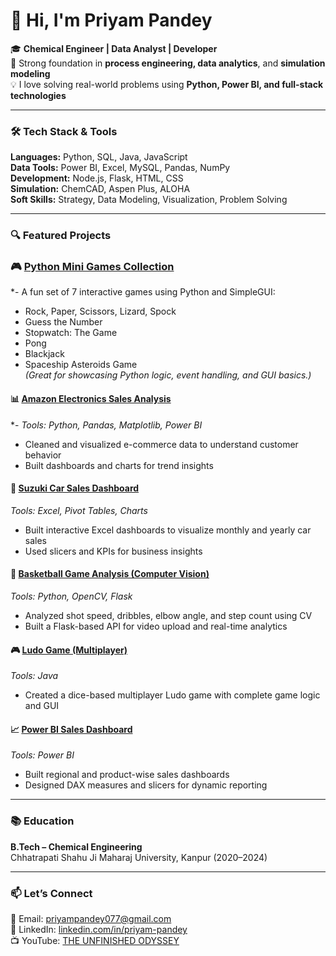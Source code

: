 # 👋 Hi, I'm Priyam Pandey

🎓 **Chemical Engineer | Data Analyst | Developer**  
🔬 Strong foundation in **process engineering, data analytics**, and **simulation modeling**  
💡 I love solving real-world problems using **Python, Power BI, and full-stack technologies**

---

### 🛠️ Tech Stack & Tools

**Languages:** Python, SQL, Java, JavaScript  
**Data Tools:** Power BI, Excel, MySQL, Pandas, NumPy  
**Development:** Node.js, Flask, HTML, CSS  
**Simulation:** ChemCAD, Aspen Plus, ALOHA  
**Soft Skills:** Strategy, Data Modeling, Visualization, Problem Solving

---

### 🔍 Featured Projects

### 🎮 [Python Mini Games Collection](https://github.com/Priyam0712/mini-games-python)  

*-
A fun set of 7 interactive games using Python and SimpleGUI:
  - Rock, Paper, Scissors, Lizard, Spock  
  - Guess the Number  
  - Stopwatch: The Game  
  - Pong  
  - Blackjack  
  - Spaceship Asteroids Game  
  *(Great for showcasing Python logic, event handling, and GUI basics.)*


#### 📊 [Amazon Electronics Sales Analysis](https://github.com/Priyam0712/amazon-electronics-analysis-)  

*-
*Tools: Python, Pandas, Matplotlib, Power BI*  
- Cleaned and visualized e-commerce data to understand customer behavior  
- Built dashboards and charts for trend insights

#### 🧮 [Suzuki Car Sales Dashboard](https://github.com/Priyam0712/suzuki-car-sales-dashboard)  
*Tools: Excel, Pivot Tables, Charts*  
- Built interactive Excel dashboards to visualize monthly and yearly car sales  
- Used slicers and KPIs for business insights

#### 🏀 [Basketball Game Analysis (Computer Vision)](https://github.com/Priyam0712/basketball-analysis-cv)  
*Tools: Python, OpenCV, Flask*  
- Analyzed shot speed, dribbles, elbow angle, and step count using CV  
- Built a Flask-based API for video upload and real-time analytics

#### 🎮 [Ludo Game (Multiplayer)](https://github.com/yourgithubusername/ludo-game-java)  
*Tools: Java*  
- Created a dice-based multiplayer Ludo game with complete game logic and GUI  

#### 📈 [Power BI Sales Dashboard](https://github.com/Priyam0712/powerbi-sales-dashboard)  
*Tools: Power BI*  
- Built regional and product-wise sales dashboards  
- Designed DAX measures and slicers for dynamic reporting

---

### 📚 Education

**B.Tech – Chemical Engineering**  
Chhatrapati Shahu Ji Maharaj University, Kanpur (2020–2024)

---

### 📫 Let’s Connect  
📧 Email: [priyampandey077@gmail.com](mailto:priyampandey077@gmail.com)  
🔗 LinkedIn: [linkedin.com/in/priyam-pandey](https://www.linkedin.com/in/priyam-pandey/)  
📺 YouTube: [THE UNFINISHED ODYSSEY](https://www.youtube.com/@THEUNFINISHEDODYSSEY)

